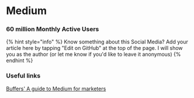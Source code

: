 # Medium

### 60 million Monthly Active Users

{% hint style="info" %}
Know something about this Social Media? Add your article here by tapping "Edit on GitHub" at the top of the page. I will show you as the author \(or let me know if you'd like to leave it anonymous\)
{% endhint %}

### Useful links

[Buffers' A guide to Medium for marketers](https://buffer.com/library/how-to-use-medium/)


